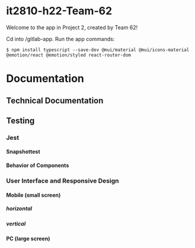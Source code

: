 # it2810-h22-Team-62
Welcome to the app in Project 2, created by Team 62!


Cd into /gitlab-app. Run the app commands:

    $ npm install typescript --save-dev @mui/material @mui/icons-material @emotion/react @emotion/styled react-router-dom


# Documentation
## Technical Documentation
## Testing
### Jest
#### Snapshottest
#### Behavior of Components
### User Interface and Responsive Design
#### Mobile (small screen)
##### horizontal
##### vertical
#### PC (large screen)